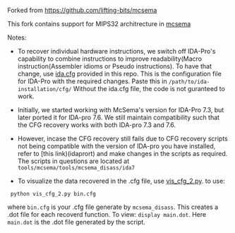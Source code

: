 Forked from https://github.com/lifting-bits/mcsema

This fork contains support for MIPS32 architrecture in [mcsema](https://github.com/lifting-bits/mcsema)

Notes: 

- To recover individual hardware instructions, we switch off IDA-Pro's capability to combine instructions to improve readability(Macro instruction(Assembler idioms or Pseudo instructions). To have that change, use [ida.cfg](scripts/ida.cfg) provided in this repo. This is the configuration file for IDA-Pro with the required changes.
Paste this in `/path/to/ida-installation/cfg/`
Without the ida.cfg file, the code is not guranteed to work.

- Initially, we started working with McSema's version for IDA-Pro 7.3, but later ported it for IDA-pro 7.6. We still maintain compatibility such that the CFG recovery works with both IDA-pro 7.3 and 7.6.
 
- However, incase the CFG recovery still fails due to CFG recovery scripts not being compatible with the version of IDA-pro you have installed, refer to [this link)(idaprort) and make changes in the scripts as required. The scripts in questions are located at `tools/mcsema/tools/mcsema_disass/ida7`

- To visualize the data recovered in the .cfg file, use [vis_cfg_2.py](scripts/vis_cfg_2.py).
to use:
```
 python vis_cfg_2.py bin.cfg
```
where `bin.cfg` is your .cfg file generate by `mcsema_disass`. This creates a .dot file for each recoverd function.
To view: `display main.dot`. Here `main.dot` is the .dot file generated by the script.